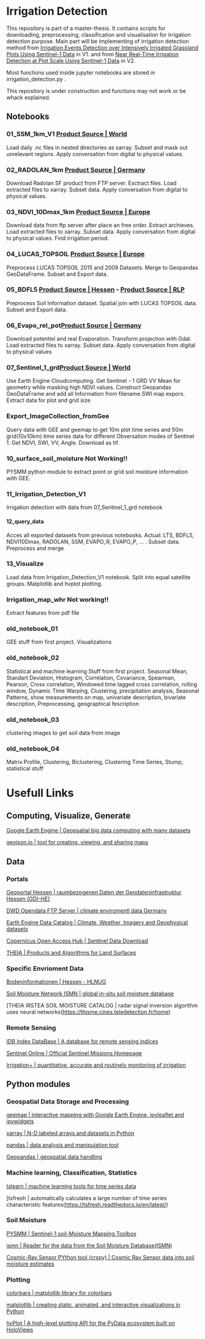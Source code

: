 # Irrigation Detection 
This repository is part of a master-thesis. It contains scripts for downloading, preprocessing, classification and visualisation for irrigation detection purpose. Main part will be implementing of irrigation detection method from [Irrigation Events Detection over Intensively Irrigated Grassland Plots Using Sentinel-1 Data](https://doi.org/10.3390/rs12244058) in V1. and from [Near Real-Time Irrigation Detection at Plot Scale Using Sentinel-1 Data](https://www.mdpi.com/2072-4292/12/9/1456) in V2.

Most functions used inside jupyter notebooks are stored in irrigation_detection.py . 

This repository is under construction and functions may not work or be whack explained.

## Notebooks
### 01_SSM_1km_V1 [Product Source | World](https://land.copernicus.eu/global/products/ssm)
Load daily .nc files in nested directories as xarray. Subset and mask out unrelevant regions. Apply conversation from digital to physical values.

### 02_RADOLAN_1km [Product Source | Germany](https://opendata.dwd.de/climate_environment/CDC/grids_germany/daily/)
Download Radolan SF product from FTP server. Exctract files. Load extracted files to xarray. Subset data. Apply conversation from digital to physical values.

### 03_NDVI_10Dmax_1km [Product Source | Europe](https://land.copernicus.eu/global/products/ndvi)
Download data from ftp server after place an free order. Extract archieves. Load extracted files to xarray. Subset data. Apply conversation from digital to physical values. Find irrigation period.

### 04_LUCAS_TOPSOIL [Product Source | Europe](https://esdac.jrc.ec.europa.eu/content/lucas2015-topsoil-data)
Preprocess LUCAS TOPSOIL 2015 and 2009 Datasets. Merge to Geopandas GeoDataFrame. Subset and Export data.

### 05_BDFL5 [Product Source | Hessen](https://www.hlnug.de/fileadmin/dokumente/boden/BFD5L/methoden/m46.html) - [Product Source | RLP](https://www.geoportal.rlp.de/linked_open_data/)
Preprocess Soil Information dataset. Spatial join with LUCAS TOPSOIL data. Subset and Export data.

### 06_Evapo_rel_pot[Product Source | Germany](https://opendata.dwd.de/climate_environment/CDC/grids_germany/daily/)
Download potentiel and real Evaporation. Transform projection with Gdal. Load extracted files to xarray. Subset data. Apply conversation from digital to physical values

### 07_Sentinel_1_grd[Product Source | World](https://developers.google.com/s/results/earth-engine/datasets?q=sentinel%20)
Use Earth Engine Cloudcomputing. Get Sentinel - 1 GRD VV Mean for geometry while masking high NDVI values. Construct Geopandas GeoDataFrame and add all Information from filename.SWI map expors. Extract data for plot and grid size

### Export_ImageCollection_fromGee
Query data with GEE and geemap to get 10m plot time series and 50m grid(10x10km) time series data for different Obversation modes of Sentinel 1. Get NDVI, SWI, VV, Angle. Download as tif.

### 10_surface_soil_moisture Not Working!!
PYSMM python module to extract point or grid soil moisture information with GEE. 

### 11_Irrigation_Detection_V1
Irrigation detection with data from 07_Sentinel_1_grd notebook

#### 12_query_data
Acces all exported datasets from previous notebooks. Actual: LTS, BDFL5, NDVI10Dmax, RADOLAN, SSM, EVAPO_R, EVAPO_P, ... . Subset data. Preprocess and merge

### 13_Visualize
Load data from Irrigation_Detection_V1 notebook. Split into equal satellite groups. Matplotlib and hvplot plotting.

### Irrigation_map_whr Not working!!
Extract features from pdf file

### old_notebook_01
GEE stuff from first project. Visualizations

### old_notebook_02
Statistical and machine learning Stuff from first project. Seasonal Mean, Standart Deviation, Histogram, Correlation, Covariance, Spearman, Pearson, Cross correlation, Windowed time lagged cross correlation, rolling window, Dynamic Time Warping, Clustering, precipitation analysis, Seasonal Patterns, show measurements on map, univariate description, bivariate description, Preprocessing, geographical fescription 

### old_notebook_03
clustering images to get soil data from image

### old_notebook_04
Matrix Profile, Clustering, Biclustering, Clustering Time Series, Stump, statistical stuff 

# Usefull Links

## Computing, Visualize, Generate

[Google Earth Engine | Geopsatial big data computing with many datasets](https://code.earthengine.google.com/)

[geojson.io | tool for creating, viewing, and sharing maps](http://geojson.io/#map=2/20.0/0.0)

## Data

### Portals

[Geoportal Hessen | raumbezogenen Daten der Geodateninfrastruktur Hessen (GDI-HE)](https://www.geoportal.hessen.de/)

[DWD Opendata FTP Server | climate enviromentl data Germany](https://opendata.dwd.de/)

[Earth Engine Data Catalog | Climate, Weather, Imagery and Geophysical datasets](https://developers.google.com/earth-engine/datasets)

[Copernicus Open Access Hub | Sentinel Data Download](https://scihub.copernicus.eu/)

[THEIA | Products and Algorithms for Land Surfaces](https://www.theia-land.fr/en/homepage-en/)

### Specific Envrioment Data

[Bodeninformationen | Hessen - HLNUG](https://www.hlnug.de/themen/boden/information)

[Soil Moisture Network ISMN | global in-situ soil moisture database](https://ismn.geo.tuwien.ac.at/en/)

[THEIA IRSTEA SOIL MOISTURE CATALOG | radar signal inversion algorithm uses neural networks(https://thisme.cines.teledetection.fr/home)

### Remote Sensing

[IDB Index DataBase | A database for remote sensing indices](https://www.indexdatabase.de/)

[Sentinel Online | Official Sentinel Missions Homepage](https://sentinels.copernicus.eu/web/sentinel/home)

[Irrigation+ | quantitative, accurate and routinely monitoring of irrigation](https://esairrigationplus.org/)

## Python modules

### Geospatial Data Storage and Processing

[geemap | interactive mapping with Google Earth Engine, ipyleaflet and ipywidgets](https://geemap.org/)

[xarray | N-D labeled arrays and datasets in Python](http://xarray.pydata.org/en/stable/)

[pandas | data analysis and manipulation tool](https://pandas.pydata.org/)

[Geopandas | geospatial data handling](https://geopandas.org/en/stable/)

### Machine learning, Classification, Statistics

[tslearn | machine learning tools for time series data](https://tslearn.readthedocs.io/en/stable/)

[tsfresh | automatically calculates a large number of time series characteristic features(https://tsfresh.readthedocs.io/en/latest/)


### Soil Moisture

[PYSMM | Sentinel-1 soil-Moisture Mapping Toolbox](https://pysmm.readthedocs.io/en/latest/)

[ismn | Reader for the data from the Soil Moisture Database(ISMN)](https://ismn.readthedocs.io/en/latest/)

[Cosmic-Ray Sensor PYthon tool (crspy) | Cosmic Ray Sensor data into soil moisture estimates](https://github.com/danpower101/crspy)

### Plotting

[colorbars | matplotlib library for colorbars](https://matplotlib.org/stable/tutorials/colors/colormaps.html#qualitative)

[matplotlib | creating static, animated, and interactive visualizations in Python](https://matplotlib.org/stable/index.html)

[hvPlot | A high-level plotting API for the PyData ecosystem built on HoloViews](https://hvplot.holoviz.org/)

